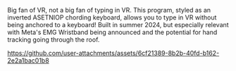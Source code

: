 Big fan of VR, not a big fan of typing in VR.
This program, styled as an inverted ASETNIOP chording keyboard, allows you to type in VR without being anchored to a keyboard!
Built in summer 2024, but especially relevant with Meta's EMG Wristband being announced and the potential for hand tracking going through the roof.

https://github.com/user-attachments/assets/6cf21389-8b2b-40fd-b162-2e2a1bac01b8

